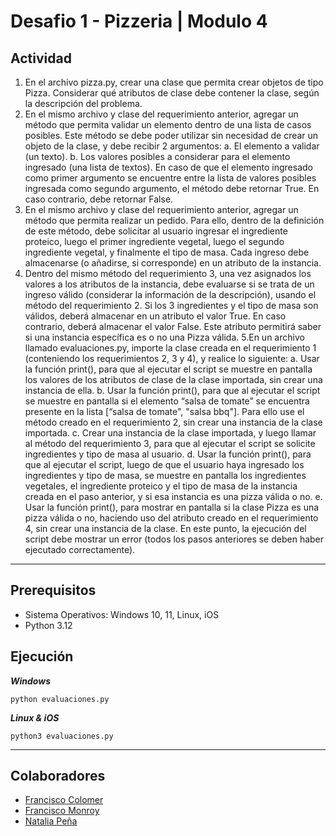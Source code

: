 # Desafio 1 - Pizzeria | Modulo 4


## Actividad 
1. En el archivo pizza.py, crear una clase que permita crear objetos de tipo Pizza. Considerar qué atributos de clase debe contener la clase, según la descripción del problema.
2. En el mismo archivo y clase del requerimiento anterior, agregar un método que permita validar un elemento dentro de una lista de casos posibles. Este método se debe poder utilizar sin necesidad de crear un objeto de la clase, y debe recibir 2 argumentos:
    a. El elemento a validar (un texto).
     b. Los valores posibles a considerar para el elemento ingresado (una lista de textos).
En caso de que el elemento ingresado como primer argumento se encuentre entre la lista de valores posibles ingresada como segundo argumento, el método debe retornar True. En caso contrario, debe retornar False.
3. En el mismo archivo y clase del requerimiento anterior, agregar un método que permita realizar un pedido. Para ello, dentro de la definición de este método, debe solicitar al usuario ingresar el ingrediente proteico, luego el primer ingrediente vegetal, luego el segundo ingrediente vegetal, y finalmente el tipo de masa. Cada ingreso debe almacenarse (o añadirse, si corresponde) en un atributo de la instancia.
4. Dentro del mismo método del requerimiento 3, una vez asignados los valores a los atributos de la instancia, debe evaluarse si se trata de un ingreso válido (considerar la información de la descripción), usando el método del requerimiento 2. Si los 3 ingredientes y el tipo de masa son válidos, deberá almacenar en un atributo el valor True. En caso contrario, deberá almacenar el valor False. Este atributo permitirá saber si una instancia específica es o no una Pizza válida.
5.En un archivo llamado evaluaciones.py, importe la clase creada en el requerimiento 1 (conteniendo los requerimientos 2, 3 y 4), y realice lo siguiente:
     a. Usar la función print(), para que al ejecutar el script se muestre en pantalla los valores de los atributos de clase de la clase importada, sin crear una instancia de ella. 
     b. Usar la función print(), para que al ejecutar el script se muestre en pantalla si el elemento “salsa de tomate” se encuentra presente en la lista [“salsa de tomate", "salsa bbq"]. Para ello use el método creado en el requerimiento 2, sin crear una instancia de la clase importada.
     c. Crear una instancia de la clase importada, y luego llamar al método del requerimiento 3, para que al ejecutar el script se solicite ingredientes y tipo de masa al usuario. 
     d. Usar la función print(), para que al ejecutar el script, luego de que el usuario haya ingresado los ingredientes y tipo de masa, se muestre en pantalla los ingredientes vegetales, el ingrediente proteico y el tipo de masa de la instancia creada en el paso anterior, y si esa instancia es una pizza válida o no. 
     e. Usar la función print(), para mostrar en pantalla si la clase Pizza es una pizza válida o no, haciendo uso del atributo creado en el requerimiento 4, sin crear una instancia de la clase. En este punto, la ejecución del script debe mostrar un error (todos los pasos anteriores se deben haber ejecutado correctamente).

------------------------------------------

## Prerequisitos

- Sistema Operativos: Windows 10, 11, Linux, iOS
- Python 3.12

## Ejecución

***Windows***

`python evaluaciones.py`

***Linux & iOS***

`python3 evaluaciones.py`

------------------------------------------
## Colaboradores
- [Francisco Colomer](https://github.com/Cy5k0) 
- [Francisco Monroy](https://github.com/fmonroy75)
- [Natalia Peña](https://github.com/StudentNPD)
